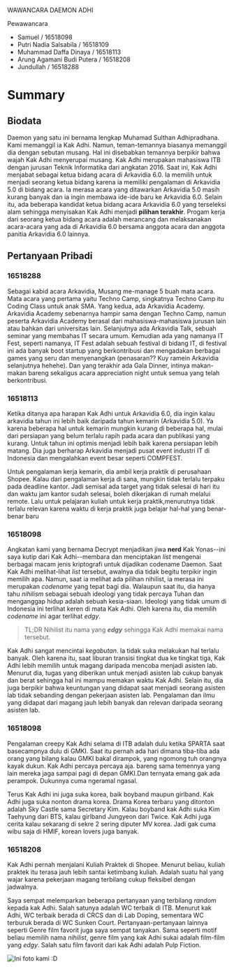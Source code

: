 WAWANCARA DAEMON ADHI

Pewawancara
- Samuel                        / 16518098
- Putri Nadia Salsabila         / 16518109
- Muhammad Daffa Dinaya         / 16518113
- Arung Agamani Budi Putera     / 16518208
- Jundullah                     / 16518288

# Summary

## Biodata
Daemon yang satu ini bernama lengkap Muhamad Sulthan Adhipradhana. Kami memanggil ia Kak Adhi. Namun, teman-temannya biasanya memanggil dia dengan sebutan musang. Hal ini disebabkan temannya berpikir bahwa wajah Kak Adhi menyerupai musang. Kak Adhi merupakan mahasiswa ITB dengan jurusan Teknik Informatika dari angkatan 2016. Saat ini, Kak Adhi menjabat sebagai ketua bidang acara di Arkavidia 6.0. Ia memilih untuk menjadi seorang ketua bidang karena ia memiliki pengalaman di Arkavidia 5.0 di bidang acara. Ia merasa acara yang ditawarkan Arkavidia 5.0 masih kurang banyak dan ia ingin membawa ide-ide baru ke Arkavidia 6.0. Selain itu, ada beberapa kandidat ketua bidang acara Arkavidia 6.0 yang terseleksi alam sehingga menyisakan Kak Adhi menjadi **pilihan terakhir**. Progam kerja dari seorang ketua bidang acara adalah merancang dan melaksanakan acara-acara yang ada di Arkavidia 6.0 bersama anggota acara dan anggota panitia Arkavidia 6.0 lainnya.

## Pertanyaan Pribadi

### 16518288

Sebagai kabid acara Arkavidia, Musang me-manage 5 buah mata acara. Mata acara yang pertama yaitu Techno Camp, singkatnya Techno Camp itu Coding Class untuk anak SMA. Yang kedua, ada Arkavidia Academy. Arkavidia Academy sebenarnya hampir sama dengan Techno Camp, namun peserta Arkavidia Academy berasal dari mahasiswa-mahasiswa jurusan lain atau bahkan dari universitas lain. Selanjutnya ada Arkavidia Talk, sebuah seminar yang membahas IT secara umum. Kemudian ada yang namanya IT Fest, seperti namanya, IT Fest adalah sebuah festival di bidang IT, di festival ini ada banyak boot startup yang berkontribusi dan mengadakan berbagai games yang seru dan menyenangkan (penasaran?? Kuy ramein Arkavidia selanjutnya hehehe). Dan yang terakhir ada Gala Dinner, intinya makan-makan bareng sekaligus acara appreciation night untuk semua yang telah berkontribusi.

### 16518113

Ketika ditanya apa harapan Kak Adhi untuk Arkavidia 6.0, dia ingin kalau arkavidia tahun ini lebih baik daripada tahun kemarin (Arkavidia 5.0). Ya karena beberapa hal untuk kemarin mungkin kurang di beberapa hal, mulai dari persiapan yang belum terlalu rapih pada acara dan publikasi yang kurang. Untuk tahun ini optimis menjadi lebih baik karena persiapan lebih matang. Dia juga berharap Arkavidia menjadi pusat event industri IT di Indonesia dan mengalahkan event besar seperti COMPFEST.

Untuk pengalaman kerja kemarin, dia ambil kerja praktik di perusahaan Shopee. Kalau dari pengalaman kerja di sana, mungkin tidak terlalu terpaku pada deadline kantor. Jadi semisal ada target yang tidak selesai di hari itu dan waktu jam kantor sudah selesai, boleh dikerjakan di rumah melalui remote. Lalu untuk pelajaran kuliah untuk kerja praktik,menurutnya tidak terlalu relevan karena waktu di kerja praktik juga belajar hal-hal yang benar-benar baru

### 16518098

Angkatan kami yang bernama Decrypt menjadikan jiwa **nerd** Kak Yonas--ini saya kutip dari Kak Adhi--membara dan menciptakan *list* mengenai berbagai macam jenis kriptografi untuk dijadikan codename Daemon. Saat Kak Adhi melihat-lihat *list* tersebut, awalnya dia tidak begitu terpikir ingin memilih apa. Namun, saat ia melihat ada pilihan nihilist, ia merasa ini merupakan *codename* yang tepat bagi dia. Walaupun saat itu, dia hanya tahu *nihilism* sebagai sebuah ideologi yang tidak percaya Tuhan dan menganggap hidup adalah sebuah kesia-siaan. Ideologi yang tidak umum di Indonesia ini terlihat keren di mata Kak Adhi. Oleh karena itu, dia memilih *codename* ini agar terlihat *edgy*.
> TL;DR Nihilist itu nama yang ***edgy*** sehingga Kak Adhi memakai nama tersebut.

Kak Adhi sangat mencintai *kegabutan*. Ia tidak suka melakukan hal terlalu banyak. Oleh karena itu, saat liburan transisi tingkat dua ke tingkat tiga, Kak Adhi lebih memilih untuk magang daripada mencoba menjadi asisten lab. Menurut dia, tugas yang diberikan untuk menjadi asisten lab cukup banyak dan berat sehingga hal ini mampu memakan waktu Kak Adhi. Selain itu, dia juga berpikir bahwa keuntungan yang didapat saat menjadi seorang asisten lab tidak sebanding dengan pekerjaan asisten lab. Pengalaman dan ilmu yang didapat dari magang jauh lebih banyak dan relevan daripada seorang asisten lab.

### 16518098

Pengalaman creepy Kak Adhi selama di ITB adalah dulu ketika SPARTA saat basecampnya dulu di GMKI. Saat itu pernah ada hari dimana tiba-tiba ada orang yang bilang kalau GMKI bakal dirampok, yang ngomong tuh orangnya kayak dukun. Kak Adhi percaya percaya aja. bareng sama temennya yang lain mereka jaga sampai pagi di depan GMKI.Dan ternyata emang gak ada perampok. Dukunnya cuma ngeramal ngasal.

Terus Kak Adhi ini juga suka korea, baik boyband maupun girlband. Kak Adhi juga suka nonton drama korea. Drama Korea terbaru yang ditonton adalah Sky Castle sama Secretary Kim. Kalau boyband kak Adhi suka Kim Taehyung dari BTS, kalau girlband Jungyeon dari Twice. Kak Adhi juga cerita kalau sekarang di sekre 2 sering diputer MV korea. Jadi gak cuma wibu saja di HMIF, korean lovers juga banyak.

### 16518208

Kak Adhi pernah menjalani Kuliah Praktek di Shopee. Menurut beliau, kuliah praktek itu terasa jauh lebih santai ketimbang kuliah. Adalah suatu hal yang wajar karena pekerjaan magang terbilang cukup fleksibel dengan jadwalnya.

Saya sempat melemparkan beberapa pertanyaan yang terbilang *random* kepada kak Adhi. Salah satunya adalah WC terbaik di ITB. Menurut kak Adhi, WC terbaik berada di CRCS dan di Lab Doping, sementara WC terburuk berada di WC Sunken Court. Pertanyaan-pertanyaan lainnya seperti Genre film favorit juga saya sempat tanyakan. Sama seperti motif beliau memilih nama *nihilist*, genre film yang kak Adhi sukai adalah film-film yang *edgy*. Salah satu film favorit dari kak Adhi adalah Pulp Fiction.

![Ini foto kami :D](16518098-16518109-16518113-16518208-16518288.jpg "A for Arkavidia")
